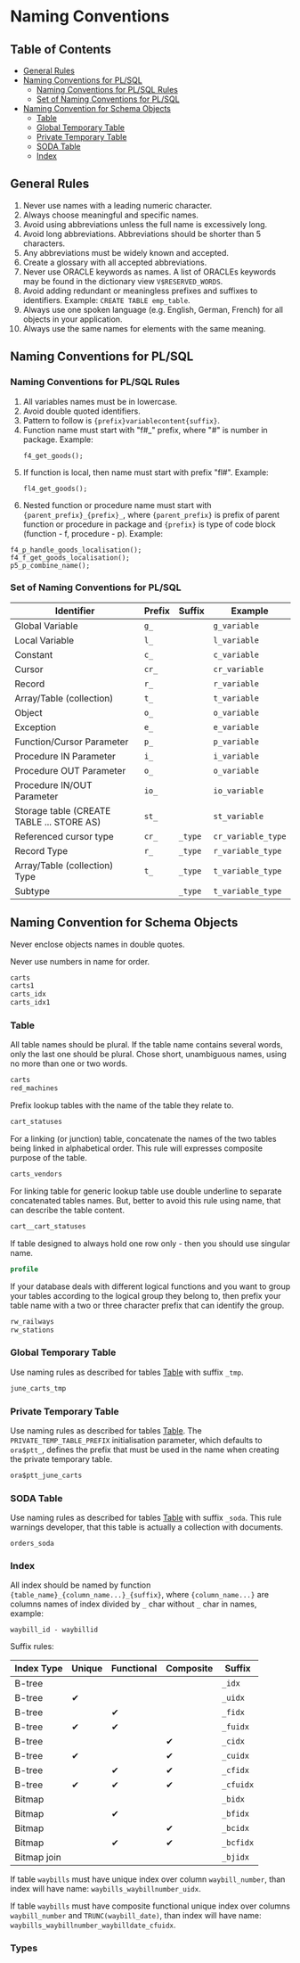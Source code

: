 # Naming Conventions

## Table of Contents

- [General Rules](#user-content-general-rules)
- [Naming Conventions for PL/SQL](#user-content-naming-conventions-for-plsql)
  - [Naming Conventions for PL/SQL Rules](#user-content-naming-conventions-for-plsql-rules)
  - [Set of Naming Conventions for PL/SQL](#user-content-set-of-naming-conventions-for-plsql)
- [Naming Convention for Schema Objects](#user-content-naming-convention-for-schema-objects)
  - [Table](#user-content-naming-convention-for-schema-objects-table)
  - [Global Temporary Table](#user-content-naming-convention-for-schema-objects-global-temporary-table)
  - [Private Temporary Table](#user-content-naming-convention-for-schema-objects-private-temporary-table)
  - [SODA Table](#user-content-naming-convention-for-schema-objects-soda-table)
  - [Index](#user-content-naming-convention-for-schema-objects-index)

## General Rules

1. Never use names with a leading numeric character.
1. Always choose meaningful and specific names.
1. Avoid using abbreviations unless the full name is excessively long.
1. Avoid long abbreviations. Abbreviations should be shorter than 5 characters.
1. Any abbreviations must be widely known and accepted.
1. Create a glossary with all accepted abbreviations.
1. Never use ORACLE keywords as names. A list of ORACLEs keywords may be found in the dictionary view `V$RESERVED_WORDS`.
1. Avoid adding redundant or meaningless prefixes and suffixes to identifiers.
   Example: `CREATE TABLE emp_table`.
1. Always use one spoken language (e.g. English, German, French) for all objects in your application.
1. Always use the same names for elements with the same meaning.

## Naming Conventions for PL/SQL

### Naming Conventions for PL/SQL Rules

1. All variables names must be in lowercase.
1. Avoid double quoted identifiers.
1. Pattern to follow is `{prefix}variablecontent{suffix}`.
1. Function name must start with "f#\_" prefix, where "#" is number in package.
   Example:
   ```plsql
   f4_get_goods();
   ```
1. If function is local, then name must start with prefix "fl#".
   Example:
   ```plsql
   fl4_get_goods();
   ```
1. Nested function or procedure name must start with `{parent_prefix}_{prefix}_`, where `{parent_prefix}` is prefix of parent function or procedure in package and `{prefix}` is type of code block (function - f, procedure - p).
   Example:

```plsql
f4_p_handle_goods_localisation();
f4_f_get_goods_localisation();
p5_p_combine_name();
```

### Set of Naming Conventions for PL/SQL

| Identifier                                | Prefix | Suffix  | Example            |
| ----------------------------------------- | ------ | ------- | ------------------ |
| Global Variable                           | `g_`   |         | `g_variable`       |
| Local Variable                            | `l_`   |         | `l_variable`       |
| Constant                                  | `c_`   |         | `c_variable`       |
| Cursor                                    | `cr_`  |         | `cr_variable`      |
| Record                                    | `r_`   |         | `r_variable`       |
| Array/Table (collection)                  | `t_`   |         | `t_variable`       |
| Object                                    | `o_`   |         | `o_variable`       |
| Exception                                 | `e_`   |         | `e_variable`       |
| Function/Cursor Parameter                 | `p_`   |         | `p_variable`       |
| Procedure IN Parameter                    | `i_`   |         | `i_variable`       |
| Procedure OUT Parameter                   | `o_`   |         | `o_variable`       |
| Procedure IN/OUT Parameter                | `io_`  |         | `io_variable`      |
| Storage table (CREATE TABLE ... STORE AS) | `st_`  |         | `st_variable`      |
| Referenced cursor type                    | `cr_`  | `_type` | `cr_variable_type` |
| Record Type                               | `r_`   | `_type` | `r_variable_type`  |
| Array/Table (collection) Type             | `t_`   | `_type` | `t_variable_type`  |
| Subtype                                   |        | `_type` | `t_variable_type`  |

## Naming Convention for Schema Objects

Never enclose objects names in double quotes.

Never use numbers in name for order.

```sql
carts
carts1
carts_idx
carts_idx1
```

### Table

All table names should be plural. If the table name contains several words, only the last one should be plural. Chose short, unambiguous names, using no more than one or two words.

```sql
carts
red_machines
```

Prefix lookup tables with the name of the table they relate to.

```sql
cart_statuses
```

For a linking (or junction) table, concatenate the names of the two tables being linked in alphabetical order. This rule will expresses composite purpose of the table.

```sql
carts_vendors
```

For linking table for generic lookup table use double underline to separate concatenated tables names. But, better to avoid this rule using name, that can describe the table content.

```sql
cart__cart_statuses
```

If table designed to always hold one row only - then you should use singular name.

```sql
profile
```

If your database deals with different logical functions and you want to group your tables according to the logical group they belong to, then prefix your table name with a two or three character prefix that can identify the group.

```sql
rw_railways
rw_stations
```

### Global Temporary Table

Use naming rules as described for tables [Table](#user-content-naming-convention-for-schema-objects-table) with suffix `_tmp`.

```sql
june_carts_tmp
```

### Private Temporary Table

Use naming rules as described for tables [Table](#user-content-naming-convention-for-schema-objects-table).
The `PRIVATE_TEMP_TABLE_PREFIX` initialisation parameter, which defaults to `ora$ptt_`, defines the prefix that must be used in the name when creating the private temporary table.

```sql
ora$ptt_june_carts
```

### SODA Table

Use naming rules as described for tables [Table](#user-content-naming-convention-for-schema-objects-table) with suffix `_soda`. This rule warnings developer, that this table is actually a collection with documents.

```
orders_soda
```

### Index

All index should be named by function `{table_name}_{column_name...}_{suffix}`, where `{column_name...}` are columns names of index divided by `_` char without `_` char in names, example:

```
waybill_id - waybillid
```

Suffix rules:

| Index Type  | Unique | Functional | Composite | Suffix    |
| ----------- | ------ | ---------- | --------- | --------- |
| B-tree      |        |            |           | `_idx`    |
| B-tree      | ✔︎     |            |           | `_uidx`   |
| B-tree      |        | ✔︎         |           | `_fidx`   |
| B-tree      | ✔︎     | ✔︎         |           | `_fuidx`  |
| B-tree      |        |            | ✔︎        | `_cidx`   |
| B-tree      | ✔︎     |            | ✔︎        | `_cuidx`  |
| B-tree      |        | ✔︎         | ✔︎        | `_cfidx`  |
| B-tree      | ✔︎     | ✔︎         | ✔︎        | `_cfuidx` |
| Bitmap      |        |            |           | `_bidx`   |
| Bitmap      |        | ✔︎         |           | `_bfidx`  |
| Bitmap      |        |            | ✔︎        | `_bcidx`  |
| Bitmap      |        | ✔︎         | ✔︎        | `_bcfidx` |
| Bitmap join |        |            |           | `_bjidx`  |

If table `waybills` must have unique index over column `waybill_number`, than index will have name:
`waybills_waybillnumber_uidx`.

If table `waybills` must have composite functional unique index over columns `waybill_number` and `TRUNC(waybill_date)`, than index will have name:
`waybills_waybillnumber_waybilldate_cfuidx`.

### Types

